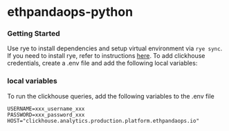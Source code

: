 # ethpandaops-python

### Getting Started
Use rye to install dependencies and setup virtual environment via `rye sync`. If you need to install rye, refer to instructions [here](https://rye-up.com/guide/installation/). To add clickhouse credentials, create a .env file and add the following local variables:

### local variables
To run the clickhouse queries, add the following variables to the .env file

```
USERNAME=xxx_username_xxx
PASSWORD=xxx_password_xxx
HOST="clickhouse.analytics.production.platform.ethpandaops.io"
```
